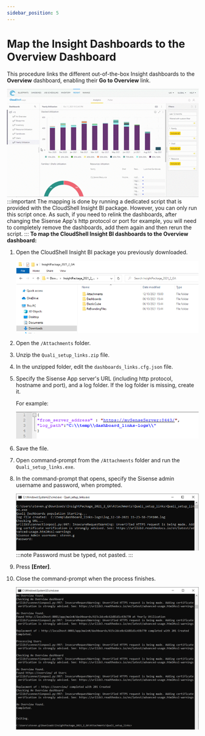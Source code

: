 ```yaml
---
sidebar_position: 5
---
```


# Map the Insight Dashboards to the Overview Dashboard

This procedure links the different out-of-the-box Insight dashboards to the **Overview** dashboard, enabling their **Go to Overview** link.

![](/Images/BI/Insight-2021.2-Go-to-Overview-link.gif)
:::important
The mapping is done by running a dedicated script that is provided with the CloudShell Insight BI package. However, you can only run this script once. As such, if you need to relink the dashboards, after changing the Sisense App's http protocol or port for example, you will need to completely remove the dashboards, add them again and then rerun the script.
:::
**To map the CloudShell Insight BI dashboards to the Overview dashboard:**

1. Open the CloudShell Insight BI package you previously downloaded.
    
    ![](/Images/BI/CloudShellInsightBIPackage.png)
    
2. Open the `/Attachments` folder.
3. Unzip the `Quali_setup_links.zip` file.
4. In the unzipped folder, edit the `dashboards_links.cfg.json` file.
5. Specify the Sisense App server's URL (including http protocol, hostname and port), and a log folder. If the log folder is missing, create it.
    
    For example:
    
    ![](/Images/BI/dashboard_links_logs.png)
    
6. Save the file.
7. Open command-prompt from the `/Attachments` folder and run the `Quali_setup_links.exe`.
    
8. In the command-prompt that opens, specify the Sisense admin username and password, when prompted.
    
    ![](/Images/BI/Quali_setup_links-cli.png)
    :::note
    Password must be typed, not pasted.
    :::
9. Press **\[Enter\]**.
10. Close the command-prompt when the process finishes.
    
    ![](/Images/BI/quali_setup_links_cli_end.png)